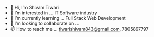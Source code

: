 - 👋 Hi, I’m Shivam Tiwari
- 👀 I’m interested in ... IT Software industry
- 🌱 I’m currently learning ... Full Stack Web Development
- 💞️ I’m looking to collaborate on ...
- 📫 How to reach me ... tiwarishivam843@gmail.com, 7805897797

<!---
tiwarishivam1997/tiwarishivam1997 is a ✨ special ✨ repository because its `README.md` (this file) appears on your GitHub profile.
You can click the Preview link to take a look at your changes.
--->
